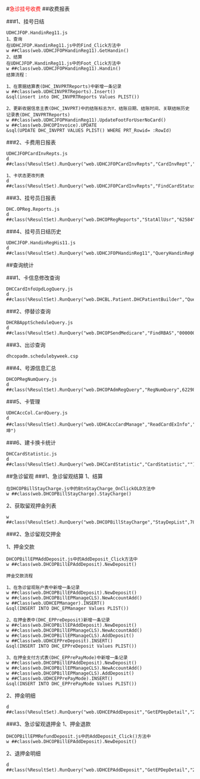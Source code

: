 #<font color=red>急诊挂号收费</font>
##收费报表

###1、挂号日结

	UDHCJFOP.HandinReg11.js
	1、查询
	在UDHCJFOP.HandinReg11.js中的Find_Click方法中
	w ##Class(web.UDHCJFOPHandinReg11).GetHandin()
	2、结算
	在UDHCJFOP.HandinReg11.js中的Foot_Click方法中
	w ##class(web.UDHCJFOPHandinReg11).Handin()
	结算流程：

	1、在票据结算表(DHC_INVPRTReports)中新增一条记录
	w ##class(web.UDHCINVPRTReports).Insert()
	&sql(insert into DHC_INVPRTReports Values PLIST())

	2、更新收据信息主表(DHC_INVPRT)中的结账标志为Y、结账日期、结账时间、关联结帐历史记录表(DHC_INVPRTReports)
	w ##class(web.UDHCJFOPHandinReg11).UpdateFootForUserNoCard()
	w ##class(web.DHCOPInvoice).UPDATE
	&sql(UPDATE DHC_INVPRT VALUES PLIST() WHERE PRT_Rowid= :RowId)


###2、卡费用日报表

	UDHCJFOPCardInvRepts.js
	d ##class(%ResultSet).RunQuery("web.UDHCJFOPCardInvRepts","CardInvRept","62948","62948","1","639","0")
	
	1、卡状态更改列表
	d ##class(%ResultSet).RunQuery("web.UDHCJFOPCardInvRepts","FindCardStatus","61102","61159","N","7")


###3、挂号员日报表

	DHC.OPReg.Reports.js
	d ##class(%ResultSet).RunQuery("web.DHCOPRegReports","StatAllUsr","62584","62584","131","639","639")

###4、挂号员日结历史

	UDHCJFOP.HandinRegHis11.js
	d ##class(%ResultSet).RunQuery("web.UDHCJFOPHandinReg11","QueryHandinRegHis","")
	



##查询统计

###1、卡信息修改查询

	DHCCardInfoUpdLogQuery.js
	d ##class(%ResultSet).RunQuery("web.DHCBL.Patient.DHCPatientBuilder","QueryUptLog","0000000008","","","","","")  


###2、停替诊查询

	DHCRBApptScheduleQuery.js
	d ##class(%ResultSet).RunQuery("web.DHCOPSendMedicare","FindRBAS","0000000008","","","","","")  

###3、出诊查询

	dhcopadm.schedulebyweek.csp

###4、号源信息汇总

	DHCOPRegNumQuery.js
	d ##class(%ResultSet).RunQuery("web.DHCOPAdmRegQuery","RegNumQuery",62298,62298,"","","")


###5、卡管理

	UDHCAccCol.CardQuery.js
	d ##class(%ResultSet).RunQuery("web.UDHCAccCardManage","ReadCardExInfo","","",63923,63928,"","李坤")

###6、建卡换卡统计

	DHCCardStatistic.js
	d ##class(%ResultSet).RunQuery("web.DHCCardStatistic","CardStatistic","")



##急诊留观
###1、急诊留观结算
1、结算

	在DHCOPBillStayCharge.js中的BtnStayCharge_OnClickOLD方法中
	w ##class(web.DHCOPBillStayCharge).StayCharge()

2、获取留观押金列表

	w ##class(%ResultSet).RunQuery("web.DHCOPBillStayCharge","StayDepList",781,11)



###2、急诊留观交押金

1、押金交款

	DHCOPBillEPMAddDeposit.js中的AddDeposit_Click方法中
	w ##class(web.DHCOPBillEPAddDeposit).NewDeposit()

	押金交款流程

	1、在急诊留观账户表中新增一条记录
	w ##class(web.DHCOPBillEPAddDeposit).NewDeposit()
	w ##class(web.DHCOPBillEPManageCLS).NewAccountAdd()
	w ##Class(web.UDHCEPManager).INSERT()
	&sql(INSERT INTO DHC_EPManager Values PLIST())

	2、在押金表中(DHC_EPPreDeposit)新增一条记录
	w ##class(web.DHCOPBillEPAddDeposit).NewDeposit()
	w ##class(web.DHCOPBillEPManageCLS).NewAccountAdd()
	w ##class(web.DHCOPBillEPManageCLS).AddDeposit()
	w ##Class(web.UDHCEPPreDeposit).INSERT()
	&sql(INSERT INTO DHC_EPPreDeposit Values PLIST())

	3、在押金支付方式表(DHC_EPPrePayMode)中新增一条记录
	w ##class(web.DHCOPBillEPAddDeposit).NewDeposit()
	w ##class(web.DHCOPBillEPManageCLS).NewAccountAdd()
	w ##class(web.DHCOPBillEPManageCLS).AddDeposit()
	w ##Class(web.UDHCEPPrePayMode).INSERT()
	&sql(INSERT INTO DHC_EPPrePayMode Values PLIST())

2、押金明细

	d ##class(%ResultSet).RunQuery("web.UDHCEPAddDeposit","GetEPDepDetail","27","","")




###3、急诊留观退押金
1、押金退款

	DHCOPBillEPMRefundDeposit.js中的AddDeposit_Click()方法中
	w ##class(web.DHCOPBillEPAddDeposit).NewDeposit()


2、退押金明细

	d ##class(%ResultSet).RunQuery("web.UDHCEPAddDeposit","GetEPDepDetail","27","","")






